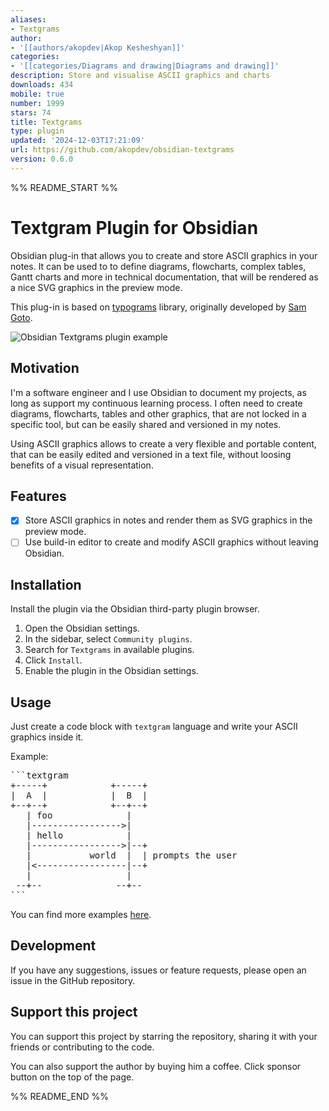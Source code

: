 ```yaml
---
aliases:
- Textgrams
author:
- '[[authors/akopdev|Akop Kesheshyan]]'
categories:
- '[[categories/Diagrams and drawing|Diagrams and drawing]]'
description: Store and visualise ASCII graphics and charts
downloads: 434
mobile: true
number: 1999
stars: 74
title: Textgrams
type: plugin
updated: '2024-12-03T17:21:09'
url: https://github.com/akopdev/obsidian-textgrams
version: 0.6.0
---
```


%% README_START %%

Textgram Plugin for Obsidian
============================

Obsidian plug-in that allows you to create and store ASCII graphics in your notes.
It can be used to to define diagrams, flowcharts, complex tables, Gantt charts and more 
in technical documentation, that will be rendered as a nice SVG graphics in the preview mode.

This plug-in is based on [typograms](https://github.com/google/typograms) library, originally
developed by [Sam Goto](https://code.sgo.to/2022/06/20/typographic-diagrams.html).

![Obsidian Textgrams plugin example](https://raw.githubusercontent.com/akopdev/obsidian-textgrams/HEAD/docs/cover.gif)

## Motivation

I'm a software engineer and I use Obsidian to document my projects, as long as support my 
continuous learning process. I often need to create diagrams, flowcharts, tables and other graphics,
that are not locked in a specific tool, but can be easily shared and versioned in my notes.

Using ASCII graphics allows to create a very flexible and portable content, that can be easily
edited and versioned in a text file, without loosing benefits of a visual representation.

## Features

- [X] Store ASCII graphics in notes and render them as SVG graphics in the preview mode.
- [ ] Use build-in editor to create and modify ASCII graphics without leaving Obsidian.

## Installation

Install the plugin via the Obsidian third-party plugin browser.

1. Open the Obsidian settings.
2. In the sidebar, select `Community plugins`.
3. Search for `Textgrams` in available plugins.
4. Click `Install`.
5. Enable the plugin in the Obsidian settings.

## Usage

Just create a code block with `textgram` language and write your ASCII graphics inside it.

Example:

<pre>
```textgram
+-----+            +-----+
|  A  |            |  B  |
+--+--+            +--+--+
   | foo              |
   |----------------->|
   | hello            |
   |----------------->|--+
   |           world  |  | prompts the user
   |<-----------------|--+
   |                  |
 --+--              --+--
```
</pre>

You can find more examples [here](docs/examples.md).

## Development

If you have any suggestions, issues or feature requests, please open an issue in the GitHub repository.

## Support this project

You can support this project by starring the repository, sharing it with your friends or contributing to
the code.

You can also support the author by buying him a coffee. Click sponsor button on the top of the page.


%% README_END %%